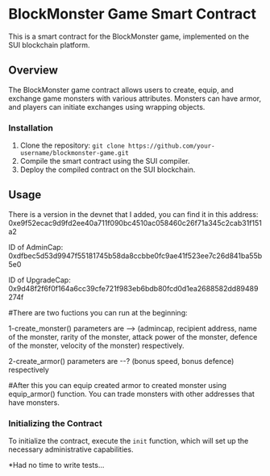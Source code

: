 # BlockMonster Game Smart Contract

This is a smart contract for the BlockMonster game, implemented on the SUI blockchain platform.

## Overview

The BlockMonster game contract allows users to create, equip, and exchange game monsters with various attributes. Monsters can have armor, and players can initiate exchanges using wrapping objects.

### Installation

1. Clone the repository: `git clone https://github.com/your-username/blockmonster-game.git`
2. Compile the smart contract using the SUI compiler.
3. Deploy the compiled contract on the SUI blockchain.

## Usage

There is a version in the devnet that I added, you can find it in this address:
0xe9f52ecac9d9fd2ee40a711f090bc4510ac058460c26f71a345c2cab31f151a2

ID of AdminCap:
0xdfbec5d53d9947f55181745b58da8ccbbe0fc9ae41f523ee7c26d841ba55b5e0

ID of UpgradeCap:
0x9d48f2f6f0f164a6cc39cfe721f983eb6bdb80fcd0d1ea2688582dd89489274f

#There are two fuctions you can run at the beginning:

1-create_monster()
  parameters are --> (admincap, recipient address, name of the monster, rarity of the monster, attack power of the monster, defence of the monster, velocity of the monster) respectively.
  
2-create_armor()
  parameters are --? (bonus speed, bonus defence) respectively
  
#After this you can equip created armor to created monster using equip_armor() function. You can trade monsters with other addresses that have monsters.

### Initializing the Contract

To initialize the contract, execute the `init` function, which will set up the necessary administrative capabilities.

*Had no time to write tests...


